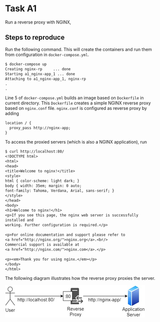 # Task A1

Run a reverse proxy with NGINX,

## Steps to reproduce

Run the following command. This will create the containers and run them from configuration in `docker-compose.yml`.

```
$ docker-compose up
Creating nginx-rp     ... done
Starting a1_nginx-app_1 ... done
Attaching to a1_nginx-app_1, nginx-rp
.
.
```

Line 5 of `docker-compose.yml` builds an image based on `Dockerfile` in current directory. This `Dockerfile` creates a simple NGINX reverse proxy based on `nginx.conf` file. `nginx.conf` is configured as reverse proxy by adding

```
location / {
  proxy_pass http://nginx-app;
}
```

To access the proxied servers (which is also a NGINX application), run

```
$ curl http://localhost:80/
<!DOCTYPE html>
<html>
<head>
<title>Welcome to nginx!</title>
<style>
html { color-scheme: light dark; }
body { width: 35em; margin: 0 auto;
font-family: Tahoma, Verdana, Arial, sans-serif; }
</style>
</head>
<body>
<h1>Welcome to nginx!</h1>
<p>If you see this page, the nginx web server is successfully installed and
working. Further configuration is required.</p>

<p>For online documentation and support please refer to
<a href="http://nginx.org/">nginx.org</a>.<br/>
Commercial support is available at
<a href="http://nginx.com/">nginx.com</a>.</p>

<p><em>Thank you for using nginx.</em></p>
</body>
</html>
```

The following diagram illustrates how the reverse proxy proxies the server.

![](diagram.jpg)

